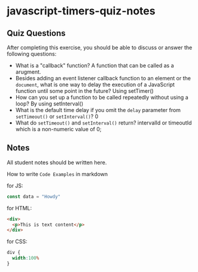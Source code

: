 # javascript-timers-quiz-notes

## Quiz Questions

After completing this exercise, you should be able to discuss or answer the following questions:

- What is a "callback" function?
A function that can be called as a arugment.
- Besides adding an event listener callback function to an element or the `document`, what is one way to delay the execution of a JavaScript function until some point in the future?
Using setTimer()
- How can you set up a function to be called repeatedly without using a loop?
By using setInterval()
- What is the default time delay if you omit the `delay` parameter from `setTimeout()` or `setInterval()`?
0
- What do `setTimeout()` and `setInterval()` return?
intervalId or timeoutId which is a non-numeric value of 0;

## Notes

All student notes should be written here.


How to write `Code Examples` in markdown

for JS:
```javascript
const data = "Howdy"
```

for HTML:
```html
<div>
  <p>This is text content</p>
</div>
```

for CSS:
```css
div {
  width:100%
}
```

